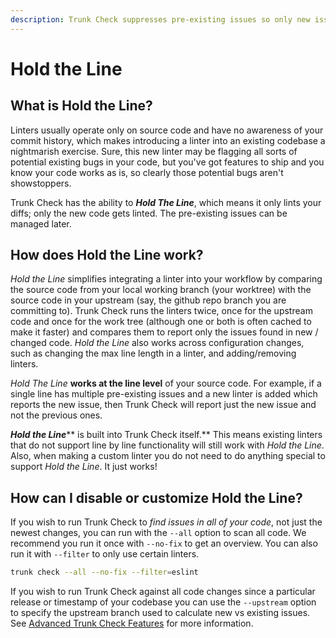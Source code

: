 ```yaml
---
description: Trunk Check suppresses pre-existing issues so only new issues are flagged
---
```


# Hold the Line

## What is Hold the Line?

Linters usually operate only on source code and have no awareness of your commit history, which makes introducing a linter into an existing codebase a nightmarish exercise. Sure, this new linter may be flagging all sorts of potential existing bugs in your code, but you've got features to ship and you know your code works as is, so clearly those potential bugs aren't showstoppers.

Trunk Check has the ability to _**Hold The Line**_, which means it only lints your diffs; only the new code gets linted. The pre-existing issues can be managed later.&#x20;

## How does Hold the Line work?

_Hold the Line_ simplifies integrating a linter into your workflow by comparing the source code from your local working branch (your worktree) with the source code in your upstream (say, the github repo branch you are committing to). Trunk Check runs the linters twice, once for the upstream code and once for the work tree (although one or both is often cached to make it faster) and compares them to report only the issues found in new / changed code. _Hold the Line_ also works across configuration changes, such as changing the max line length in a linter, and adding/removing linters.

_Hold The Line_ **works at the line level** of your source code. For example, if a single line has multiple pre-existing issues and a new linter is added which reports the new issue, then Trunk Check will report just the new issue and not the previous ones.

_**Hold the Line**_** is built into Trunk Check itself.** This means existing linters that do not support line by line functionality will still work with _Hold the Line_. Also, when making a custom linter you do not need to do anything special to support _Hold the Line_. It just works!

## How can I disable or customize Hold the Line?

If you wish to run Trunk Check to _find issues in all of your code_, not just the newest changes, you can run with the `--all` option to scan all code.  We recommend you run it once with `--no-fix` to get an overview. You can also run it with `--filter` to only use certain linters.

```sh
trunk check --all --no-fix --filter=eslint
```

If you wish to run Trunk Check against all code changes since a particular release or timestamp of your codebase you can use the `--upstream` option to specify the upstream branch used to calculate new vs existing issues. See [Advanced Trunk Check Features](../advanced-setup/cli/cli-options.md#advanced-trunk-check-features) for more information.

